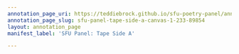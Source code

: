 ```yaml
---
annotation_page_uri: https://teddiebrock.github.io/sfu-poetry-panel/annotations/sfu-panel-tape-side-a-canvas-1-233-89854.json
annotation_page_slug: sfu-panel-tape-side-a-canvas-1-233-89854
layout: annotation_page
manifest_label: 'SFU Panel: Tape Side A'

---
```


